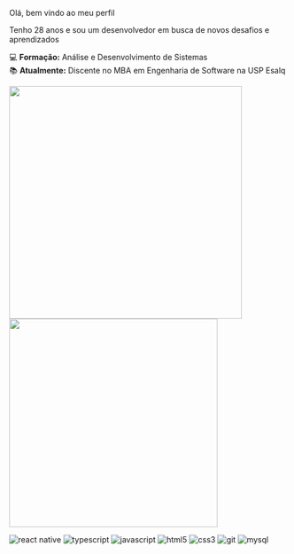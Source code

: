 Olá, bem vindo ao meu perfil

Tenho 28 anos e sou um desenvolvedor em busca de novos desafios e aprendizados

💻 **Formação:** Análise e Desenvolvimento de Sistemas <br>
📚 **Atualmente:** Discente no MBA em Engenharia de Software na USP Esalq

<div>
   <img width= "420" src="https://github-readme-stats.vercel.app/api?username=matheuslpiresm&theme=vue-dark&show_icons=true&hide_border=false&count_private=false">
   <img width= "376px" src="https://github-readme-stats.vercel.app/api/top-langs/?username=matheuslpiresm&theme=vue-dark&show_icons=true&hide_border=false&layout=compact">
</div>


![react native](https://img.shields.io/badge/React_Native-20232A?style=for-the-badge&logo=react&logoColor=61DAFB)
![typescript](https://img.shields.io/badge/TypeScript-007ACC?style=for-the-badge&logo=typescript&logoColor=white)
![javascript](https://img.shields.io/badge/JavaScript-F7DF1E.svg?style=for-the-badge&logo=JavaScript&logoColor=black)
![html5](https://img.shields.io/badge/HTML5-E34F26.svg?style=for-the-badge&logo=HTML5&logoColor=white)
![css3](https://img.shields.io/badge/CSS3-1572B6.svg?style=for-the-badge&logo=CSS3&logoColor=white)
![git](https://img.shields.io/badge/Git-F05032.svg?style=for-the-badge&logo=Git&logoColor=white) 
![mysql](https://img.shields.io/badge/MySQL-005C84?style=for-the-badge&logo=mysql&logoColor=white) 
